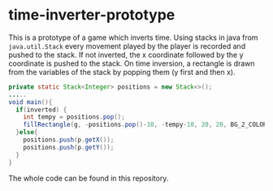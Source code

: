 # time-inverter-prototype
This is a prototype of a game which inverts time. Using stacks in java from `java.util.Stack` every movement played by the player is recorded and pushed to the stack. If not inverted, the x coordinate followed by the y coordinate is pushed to the stack. On time inversion, a rectangle is drawn from the variables of the stack by popping them (y first and then x).
```java
private static Stack<Integer> positions = new Stack<>();
.....
void main(){
  if(inverted) {
    int tempy = positions.pop();
    fillRectangle(g, -positions.pop()-10, -tempy-10, 20, 20, BG_2_COLOR);
  }else{
    positions.push(p.getX());
    positions.push(p.getY());
  }
}
```
The whole code can be found in this repository.
